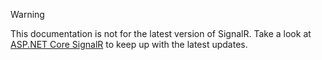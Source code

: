 > [!WARNING]
> This documentation is not for the latest version of SignalR. Take a look at [ASP.NET Core SignalR](/aspnet/core/signalr/introduction) to keep up with the latest updates. 